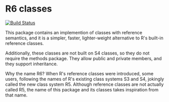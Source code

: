 R6 classes
===========

[![Build Status](https://travis-ci.org/wch/R6.png?branch=master)](https://travis-ci.org/wch/R6)

This package contains an implemention of classes with reference semantics, and it is a simpler, faster, lighter-weight alternative to R's built-in reference classes.

Additionally, these classes are not built on S4 classes, so they do not require the methods package. They allow public and private members, and they support inheritance.

Why the name R6? When R's reference classes were introduced, some users, following the names of R's existing class systems S3 and S4, jokingly called the new class system R5. Although reference classes are not actually called R5, the name of this package and its classes takes inspiration from that name.
